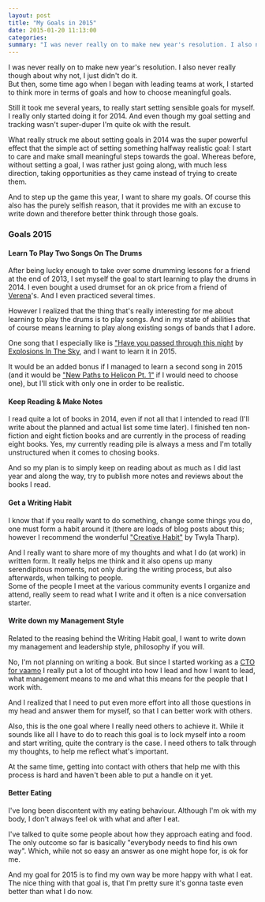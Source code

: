 ```yaml
---
layout: post
title: "My Goals in 2015"
date: 2015-01-20 11:13:00
categories:
summary: "I was never really on to make new year's resolution. I also never really though about why not, I just didn't do it.  But then, some time ago when I began with leading teams at work, I started to think more in terms of goals and how to choose meaningful goals."
---
```

I was never really on to make new year's resolution. I also never really though
about why not, I just didn't do it.  
But then, some time ago when I began with leading teams at work, I started to
think more in terms of goals and how to choose meaningful goals.

Still it took me several years, to really start setting sensible goals for
myself. I really only started doing it for 2014. And even though my goal setting
and tracking wasn't super-duper I'm quite ok with the result.

What really struck me about setting goals in 2014 was the super powerful effect
that the simple act of setting something halfway realistic goal: I start to care
and make small meaningful steps towards the goal. Whereas before, without
setting a goal, I was rather just going along, with much less direction, taking
opportunities as they came instead of trying to create them.

And to step up the game this year, I want to share my goals. Of course this also
has the purely selfish reason, that it provides me with an excuse to write down
and therefore better think through those goals.

### Goals 2015

#### Learn To Play Two Songs On The Drums

After being lucky enough to take over some drumming lessons for a friend at the
end of 2013, I set myself the goal to start learning to play the drums in 2014.
I even bought a used drumset for an ok price from a friend of
[Verena][twitter-verena]'s. And I even practiced several times.

However I realized that the thing that's really interesting for me about
learning to play the drums is to play songs. And in my state of abilities that
of course means learning to play along existing songs of bands that I adore.

One song that I especially like is ["Have you passed through this
night][eits-video] by [Explosions In The Sky][eits], and I want to learn it in
2015.

It would be an added bonus if I managed to learn a second song in 2015 (and it
would be ["New Paths to Helicon Pt. 1"][helicon-video] if I would need to choose
one), but I'll stick with only one in order to be realistic.

#### Keep Reading & Make Notes

I read quite a lot of books in 2014, even if not all that I intended to read
(I'll write about the planned and actual list some time later). I finished ten
non-fiction and eight fiction books and are currently in the process of reading
eight books. Yes, my currently reading pile is always a mess and I'm totally
unstructured when it comes to chosing books. 

And so my plan is to simply keep on reading about as much as I did last year and
along the way, try to publish more notes and reviews about the books I read.

#### Get a Writing Habit

I know that if you really want to do something, change some things you do, one
must form a habit around it (there are loads of blog posts about this; however I
recommend the wonderful ["Creative Habit"][creative-habit] by Twyla Tharp).

And I really want to share more of my thoughts and what I do (at work) in
written form. It really helps me think and it also opens up many serendipitous
moments, not only during the writing process, but also afterwards, when talking
to people.  
Some of the people I meet at the various community events I organize and attend,
really seem to read what I write and it often is a nice conversation starter.

#### Write down my Management Style

Related to the reasing behind the Writing Habit goal, I want to write down my
management and leadership style, philosophy if you will. 

No, I'm not planning on writing a book. But since I started working as a [CTO
for vaamo][cto-vaamo] I really put a lot of thought into how I lead and how I
want to lead, what management means to me and what this means for the people
that I work with.

And I realized that I need to put even more effort into all those questions in
my head and answer them for myself, so that I can better work with others.

Also, this is the one goal where I really need others to achieve it. While it
sounds like all I have to do to reach this goal is to lock myself into a room
and start writing, quite the contrary is the case. I need others to talk through
my thoughts, to help me reflect what's important. 

At the same time, getting into contact with others that help me with this
process is hard and haven't been able to put a handle on it yet.

#### Better Eating

I've long been discontent with my eating behaviour. Although I'm ok with my
body, I don't always feel ok with what and after I eat.

I've talked to quite some people about how they approach eating and food. The
only outcome so far is basically "everybody needs to find his own way". Which,
while not so easy an answer as one might hope for, is ok for me. 

And my goal for 2015 is to find my own way be more happy with what I eat. The
nice thing with that goal is, that I'm pretty sure it's gonna taste even better
than what I do now.


[twitter-verena]: https://twitter.com/viddity
[cto-vaamo]: /2014/08/31/freelancing-and-back-in-one-year-a-retrospective-part-2/
[eits]: http://www.explosionsinthesky.com/discography/1
[eits-video]: https://www.youtube.com/watch?v=sUbi-3CzcTs
[creative-habit]: http://www.amazon.de/Creative-Habit-Learn-Use-Life/dp/0743235274/
[helicon-video]: https://www.youtube.com/watch?v=5ZbqhVK3ddM
